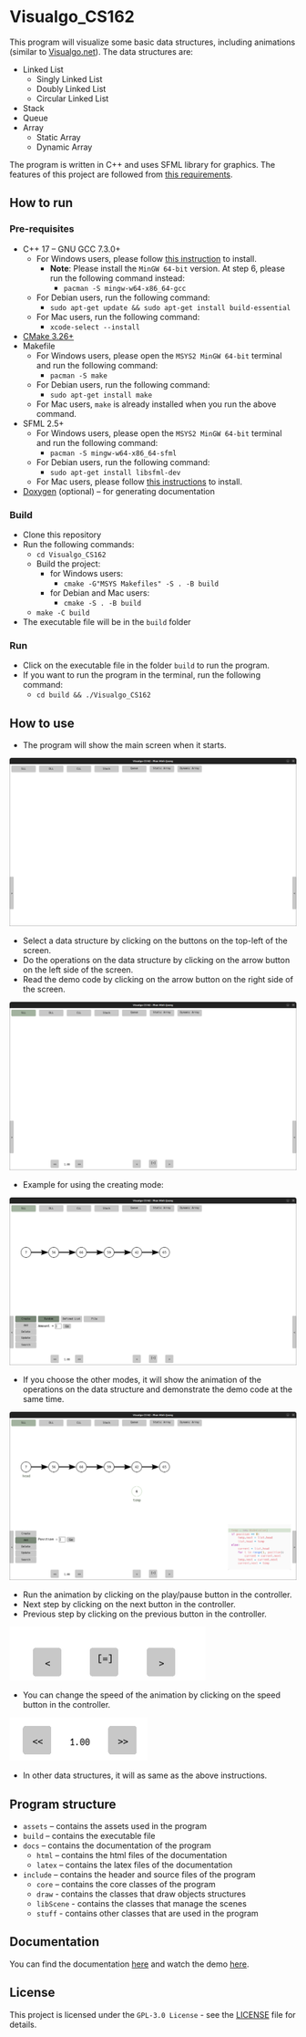 # Visualgo_CS162

This program will visualize some basic data structures, including animations (similar to [Visualgo.net](https://visualgo.net/en/list)). The data structures are:
- Linked List
  - Singly Linked List
  - Doubly Linked List
  - Circular Linked List
- Stack
- Queue
- Array
  - Static Array
  - Dynamic Array

The program is written in C++ and uses SFML library for graphics. 
The features of this project are followed from [this requirements](./docs/CS162-CSC10002-Solo%20Project.pdf).

## How to run

### Pre-requisites

- C++ 17 – GNU GCC 7.3.0+
  - For Windows users, please follow [this instruction](https://www.msys2.org/#installation) to install.
    - **Note**: Please install the `MinGW 64-bit` version. At step 6, please run the following command instead:
      - `pacman -S mingw-w64-x86_64-gcc`
  - For Debian users, run the following command:
    - `sudo apt-get update && sudo apt-get install build-essential`
  - For Mac users, run the following command:
    - `xcode-select --install`
- [CMake 3.26+](https://cmake.org/download/)
- Makefile
  - For Windows users, please open the `MSYS2 MinGW 64-bit` terminal and run the following command:
    - `pacman -S make`
  - For Debian users, run the following command:
    - `sudo apt-get install make`
  - For Mac users, `make` is already installed when you run the above command.
- SFML 2.5+
  - For Windows users, please open the `MSYS2 MinGW 64-bit` terminal and run the following command:
    - `pacman -S mingw-w64-x86_64-sfml`
  - For Debian users, run the following command:
    - `sudo apt-get install libsfml-dev`
  - For Mac users, please follow [this instructions](https://www.sfml-dev.org/tutorials/2.5/start-osx.php#installing-sfml) to install.
- [Doxygen](https://www.doxygen.nl/download.html) (optional) – for generating documentation

### Build

- Clone this repository
- Run the following commands:
  - `cd Visualgo_CS162`
  - Build the project:
    - for Windows users:
      - `cmake -G"MSYS Makefiles" -S . -B build`
    - for Debian and Mac users:
      - `cmake -S . -B build`
  - `make -C build`
- The executable file will be in the `build` folder

### Run

- Click on the executable file in the folder `build` to run the program.
- If you want to run the program in the terminal, run the following command:
  - `cd build && ./Visualgo_CS162`

## How to use

- The program will show the main screen when it starts.

![Main screen](./assets/preview/main_screen.png)

- Select a data structure by clicking on the buttons on the top-left of the screen.
- Do the operations on the data structure by clicking on the arrow button on the left side of the screen.
- Read the demo code by clicking on the arrow button on the right side of the screen.

![Select mode](./assets/preview/select_mode.png)

- Example for using the creating mode:

![visualize a structure](./assets/preview/visualize_a_structure.png)

- If you choose the other modes, it will show the animation of the operations on the data structure and demonstrate the demo code at the same time.

![input_a_mode](./assets/preview/input_a_mode.png)

- Run the animation by clicking on the play/pause button in the controller.
- Next step by clicking on the next button in the controller.
- Previous step by clicking on the previous button in the controller.

![controller](./assets/preview/pause_controller.png)

- You can change the speed of the animation by clicking on the speed button in the controller.

![speed](./assets/preview/speed_controller.png)

- In other data structures, it will as same as the above instructions.

## Program structure

- `assets` – contains the assets used in the program
- `build` – contains the executable file
- `docs` – contains the documentation of the program
  - `html` – contains the html files of the documentation
  - `latex` – contains the latex files of the documentation
- `include` – contains the header and source files of the program
  - `core` – contains the core classes of the program
  - `draw` - contains the classes that draw objects structures
  - `libScene` - contains the classes that manage the scenes
  - `stuff` - contains other classes that are used in the program

## Documentation

You can find the documentation [here](https://diriimq.github.io/Visualgo_CS162/html/) and watch the demo [here](https://youtu.be/qf8KqMFuTmk).

## License

This project is licensed under the `GPL-3.0 License` - see the [LICENSE](./LICENSE) file for details.
